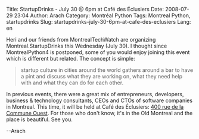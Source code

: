 Title: StartupDrinks - July 30 @ 6pm at Café des Éclusiers
Date: 2008-07-29 23:04
Author: Arach
Category: Montréal Python
Tags: Montreal Python, startupdrinks
Slug: startupdrinks-july-30-6pm-at-cafe-des-eclusiers
Lang: en

Heri and our friends from MontrealTechWatch are organizing
Montreal.StartupDrinks this Wednesday (July 30). I thought since
MontrealPython4 is postponed, some of you would enjoy joining this event
which is different but related. The concept is simple:

> startup culture in cities around the world gathers around a bar to
> have a pint and discuss what they are working on, what they need help
> with and what they can do for each other.

In previous events, there were a great mix of entrepreneurs, developers,
business & technology consultants, CEOs and CTOs of software companies
in Montreal. This time, it will be held at Café des Éclusiers: [400 rue
de la Commune Ouest][]. For those who don't know, it's in the Old
Montreal and the place is beautiful. See you.

--Arach

  [400 rue de la Commune Ouest]: http://maps.google.com/maps?f=q&hl=en&geocode=&q=caf%C3%A9+des+%C3%A9clusiers,+montreal&ie=UTF8&ll=45.500031,-73.552866&spn=0.038863,0.055275&z=14&iwloc=A
